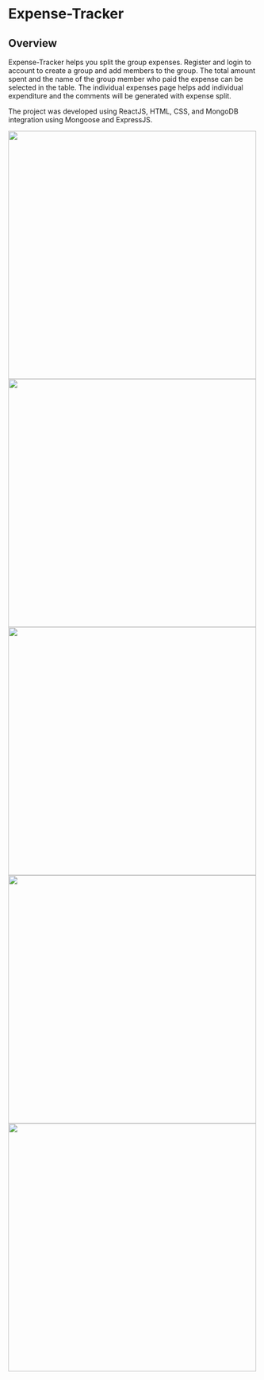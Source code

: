 # Expense-Tracker

## Overview
Expense-Tracker helps you split the group expenses. Register and login to account to create a group and add members to the group. The total amount spent and the name of the group member who paid the expense can be selected in the table. The individual expenses page helps add individual expenditure and the comments will be generated with expense split.

The project was developed using ReactJS, HTML, CSS, and MongoDB integration using Mongoose and ExpressJS.

<img src="https://user-images.githubusercontent.com/132422931/236187424-849ccd03-2556-44ec-a64a-65e02bded923.png" width="500">
<img src="https://user-images.githubusercontent.com/132422931/236188035-b754b891-26a8-4412-98b6-bfd52e554988.png" width="500">
<img src="https://user-images.githubusercontent.com/132422931/236188312-97f7855f-e5ed-42bd-b8ea-8078a27d1d3f.png" width="500">
<img src="https://user-images.githubusercontent.com/132422931/236188445-33f75b35-adac-4355-81ac-d8a8fd20cc81.png" width="500">
<img src="https://user-images.githubusercontent.com/132422931/236188613-e7a08aed-4d67-4be3-8d67-4510a265d28c.png" width="500">
